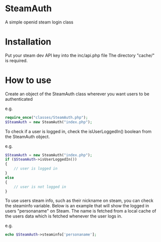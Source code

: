 # SteamAuth
A simple openid steam login class

# Installation
Put your steam dev API key into the inc/api.php file
The directory "cache/" is required.

# How to use
Create an object of the SteamAuth class wherever you want users to be authenticated

e.g.
```php
require_once("classes/SteamAuth.php");
$SteamAuth = new SteamAuth("index.php");
```
To check if a user is logged in, check the isUserLoggedIn() boolean from the SteamAuth object.

e.g.
```php
$SteamAuth = new SteamAuth("index.php");
if ($SteamAuth->isUserLoggedIn())
{
	// user is logged in
}
else
{
	// user is not logged in
}
```
To use users steam info, such as their nickname on steam, you can check the steaminfo variable. Below is an example that will show the logged in users "personaname" on Steam. The name is fetched from a local cache of the users data which is fetched whenever the user logs in.

e.g.
```php
echo $SteamAuth->steaminfo['personaname'];
```
